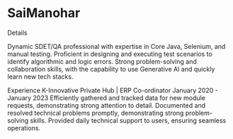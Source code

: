 # SaiManohar
Details

Dynamic SDET/QA professional with expertise in Core
Java, Selenium, and manual testing. Proficient in
designing and executing test scenarios to identify
algorithmic and logic errors. Strong problem-solving
and collaboration skills, with the capability to use
Generative AI and quickly learn new tech stacks.


Experience
K-Innovative Private Hub | ERP Co-ordinator
January 2020 - January 2023
Efficiently gathered and tracked data for new
module requests, demonstrating strong attention
to detail.
Documented and resolved technical problems
promptly, demonstrating strong problem-solving
skills.
Provided daily technical support to users,
ensuring seamless operations.

